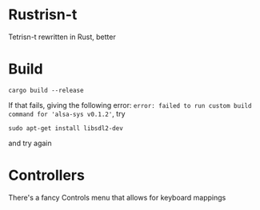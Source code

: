 # Rustrisn-t
Tetrisn-t rewritten in Rust, better

# Build
```
cargo build --release
```
If that fails, giving the following error: `error: failed to run custom build command for 'alsa-sys v0.1.2'`, try
```
sudo apt-get install libsdl2-dev
```
and try again

# Controllers
There's a fancy Controls menu that allows for keyboard mappings

<!-- Rustrisn-t uses SDL2 gamepad configurations for controllers.  
A cross-platform SDL2 configurer can be found here: https://generalarcade.com/gamepadtool/

For mapping buttons and joysticks, the GUI of that gamepad tool will look like an Xbox 360 controller. When looking at an Xbox 360 controller,  
A -> RotateCcw  
B -> RotateCw  
Start -> Start  
DPAD_LEFT and AXIS_1_LEFT -> Left  
DPAD_RIGHT and AXIS_1_RIGHT -> Right  
DPAD_DOWN and AXIS_1_DOWN -> Down  
are the mappings into Rustrisnt controls. You will need to choose in the "Controls" menu which player is controlled by which controller.

Also, you can set keyboard controls in the "Controls" menu of the game.  
There is no guarantee any of this will work, and a restart may be required. -->